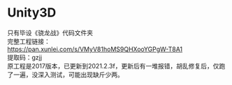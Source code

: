 # Unity3D
只有毕设《骁龙战》代码文件夹  
完整工程链接：  
https://pan.xunlei.com/s/VMyV81hoMS9QHXooYGPgW-T8A1  
提取码：gzjj  
原工程是2017版本，已更新到2021.2.3f，更新后有一堆报错，胡乱修复后，仅跑了一遍，没深入测试，可能出现缺斤少两。
